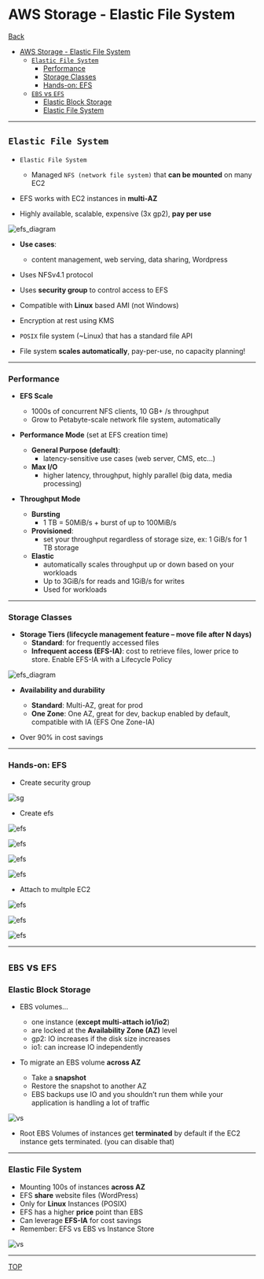 # AWS Storage - Elastic File System

[Back](../../index.md)

- [AWS Storage - Elastic File System](#aws-storage---elastic-file-system)
  - [`Elastic File System`](#elastic-file-system)
    - [Performance](#performance)
    - [Storage Classes](#storage-classes)
    - [Hands-on: EFS](#hands-on-efs)
  - [`EBS` vs `EFS`](#ebs-vs-efs)
    - [Elastic Block Storage](#elastic-block-storage)
    - [Elastic File System](#elastic-file-system-1)

---

## `Elastic File System`

- `Elastic File System`

  - Managed `NFS (network file system)` that **can be mounted** on many EC2

- EFS works with EC2 instances in **multi-AZ**
- Highly available, scalable, expensive (3x gp2), **pay per use**

![efs_diagram](./pic/efs_diagram.png)

- **Use cases**:

  - content management, web serving, data sharing, Wordpress

- Uses NFSv4.1 protocol
- Uses **security group** to control access to EFS
- Compatible with **Linux** based AMI (not Windows)
- Encryption at rest using KMS

- `POSIX` file system (~Linux) that has a standard file API
- File system **scales automatically**, pay-per-use, no capacity planning!

---

### Performance

- **EFS Scale**
  - 1000s of concurrent NFS clients, 10 GB+ /s throughput
  - Grow to Petabyte-scale network file system, automatically
- **Performance Mode** (set at EFS creation time)

  - **General Purpose (default)**:
    - latency-sensitive use cases (web server, CMS, etc…)
  - **Max I/O**
    - higher latency, throughput, highly parallel (big data, media processing)

- **Throughput Mode**
  - **Bursting**
    - 1 TB = 50MiB/s + burst of up to 100MiB/s
  - **Provisioned**:
    - set your throughput regardless of storage size, ex: 1 GiB/s for 1 TB storage
  - **Elastic**
    - automatically scales throughput up or down based on your workloads
    - Up to 3GiB/s for reads and 1GiB/s for writes
    - Used for workloads

---

### Storage Classes

- **Storage Tiers (lifecycle management feature – move file after N days)**
  - **Standard**: for frequently accessed files
  - **Infrequent access (EFS-IA)**: cost to retrieve files, lower price to store. Enable EFS-IA with a Lifecycle Policy

![efs_diagram](./pic/efs_diagram.png)

- **Availability and durability**

  - **Standard**: Multi-AZ, great for prod
  - **One Zone**: One AZ, great for dev, backup enabled by default, compatible with IA (EFS One Zone-IA)

- Over 90% in cost savings

---

### Hands-on: EFS

- Create security group

![sg](./pic/efs_create_sg.png)

- Create efs

![efs](./pic/efs_create.png)

![efs](./pic/efs_create_new.png)

![efs](./pic/efs_create_performance.png)

![efs](./pic/efs_create_new.png)

- Attach to multple EC2

![efs](./pic/efs_attach_network.png)

![efs](./pic/efs_attach_file_system.png)

![efs](./pic/efs_attach_sg.png)

---

## `EBS` vs `EFS`

### Elastic Block Storage

- EBS volumes…

  - one instance (**except multi-attach io1/io2**)
  - are locked at the **Availability Zone (AZ)** level
  - gp2: IO increases if the disk size increases
  - io1: can increase IO independently

- To migrate an EBS volume **across AZ**
  - Take a **snapshot**
  - Restore the snapshot to another AZ
  - EBS backups use IO and you shouldn’t run them while your application is handling a lot of traffic

![vs](./pic/ebs_vs_efs01.png)

- Root EBS Volumes of instances get **terminated** by default if the EC2 instance gets terminated. (you can disable that)

---

### Elastic File System

- Mounting 100s of instances **across AZ**
- EFS **share** website files (WordPress)
- Only for **Linux** Instances (POSIX)
- EFS has a higher **price** point than EBS
- Can leverage **EFS-IA** for cost savings
- Remember: EFS vs EBS vs Instance Store

![vs](./pic/ebs_vs_efs02.png)

---

[TOP](#aws-ec2---storage)
